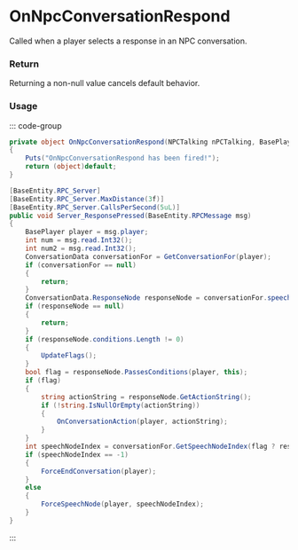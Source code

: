 # OnNpcConversationRespond
<Badge type="info" text="NPC"/>[<Badge type="danger" text="Carbon Compatible"/>](https://github.com/CarbonCommunity/Carbon)[<Badge type="warning" text="Oxide Compatible"/>](https://github.com/OxideMod/Oxide.Rust)
Called when a player selects a response in an NPC conversation.

### Return
Returning a non-null value cancels default behavior.

### Usage
::: code-group
```csharp [Example]
private object OnNpcConversationRespond(NPCTalking nPCTalking, BasePlayer local0, ConversationData local3, ConversationData.ResponseNode local4)
{
	Puts("OnNpcConversationRespond has been fired!");
	return (object)default;
}
```
```csharp [Source — Assembly-CSharp @ NPCTalking]
[BaseEntity.RPC_Server]
[BaseEntity.RPC_Server.MaxDistance(3f)]
[BaseEntity.RPC_Server.CallsPerSecond(5uL)]
public void Server_ResponsePressed(BaseEntity.RPCMessage msg)
{
	BasePlayer player = msg.player;
	int num = msg.read.Int32();
	int num2 = msg.read.Int32();
	ConversationData conversationFor = GetConversationFor(player);
	if (conversationFor == null)
	{
		return;
	}
	ConversationData.ResponseNode responseNode = conversationFor.speeches[num].responses[num2];
	if (responseNode == null)
	{
		return;
	}
	if (responseNode.conditions.Length != 0)
	{
		UpdateFlags();
	}
	bool flag = responseNode.PassesConditions(player, this);
	if (flag)
	{
		string actionString = responseNode.GetActionString();
		if (!string.IsNullOrEmpty(actionString))
		{
			OnConversationAction(player, actionString);
		}
	}
	int speechNodeIndex = conversationFor.GetSpeechNodeIndex(flag ? responseNode.resultingSpeechNode : responseNode.GetFailedSpeechNode(player, this));
	if (speechNodeIndex == -1)
	{
		ForceEndConversation(player);
	}
	else
	{
		ForceSpeechNode(player, speechNodeIndex);
	}
}

```
:::
